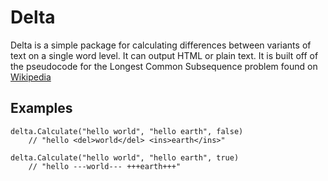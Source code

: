 Delta
=====

Delta is a simple package for calculating differences between variants of text on a single word level. It can output HTML or plain text. It is built off of the pseudocode for the Longest Common Subsequence problem found on [Wikipedia](http://en.wikipedia.org/wiki/Longest_common_subsequence_problem)

Examples
--------

    delta.Calculate("hello world", "hello earth", false)
        // "hello <del>world</del> <ins>earth</ins>"

    delta.Calculate("hello world", "hello earth", true)
        // "hello ---world--- +++earth+++"
